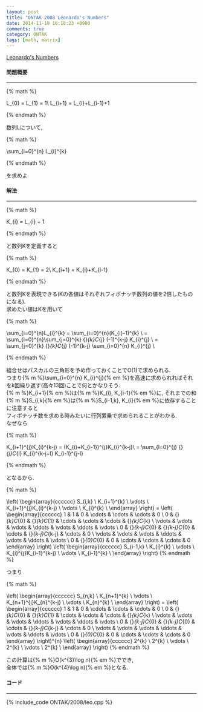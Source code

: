 ```yaml
---
layout: post
title: "ONTAK 2008 Leonardo's Numbers"
date: 2014-11-19 16:18:23 +0900
comments: true
category: ONTAK
tags: [math, matrix]
---
```


[Leonardo's Numbers](http://main.edu.pl/en/archive/ontak/2008/leo)

#### 問題概要

****

{% math %}

L_{0} = L_{1} = 1\\
L_{i+1} = L_{i}+L_{i-1}+1

{% endmath %}

数列Lについて, 

{% math %}

\sum_{i=0}^{n} L_{i}^{k}

{% endmath %}

を求めよ

#### 解法

****

{% math %}

K_{i} = L_{i} + 1

{% endmath %}

と数列Kを定義すると

{% math %}

K_{0} = K_{1} = 2\\
K_{i+1} = K_{i}+K_{i-1}

{% endmath %}

と数列Kを表現できる(Kの各値はそれぞれフィボナッチ数列の値を2倍したものになる).  
求めたい値はKを用いて

{% math %}

\sum_{i=0}^{n}L_{i}^{k} = \sum_{i=0}^{n}(K_{i}-1)^{k} \\
 = \sum_{i=0}^{n}\sum_{j=0}^{k} {}_{k}C_{j} (-1)^{k-j} K_{i}^{j} \\
 = \sum_{j=0}^{k} {}_{k}C_{j} (-1)^{k-j} \sum_{i=0}^{n} K_{i}^{j} \\

{% endmath %}

組合せはパスカルの三角形を予め作っておくことでO(1)で求められる.  
つまり{% m %}\sum_{i=0}^{n} K_{i}^{j}{% em %}を高速に求められればそれをk回繰り返す(高々13回)ことで何とかなりそう.  
{% m %}K_{i+1}{% em %}は{% m %}K_{i}, K_{i-1}{% em %}に, それまでの和{% m %}S_{i,k}{% em %}は{% m %}S_{i-1,k}, K_{i}{% em %}に依存することに注意すると  
フィボナッチ数を求める時みたいに行列累乗で求められることがわかる.  
なぜなら

{% math %}

K_{i+1}^{j}K_{i}^{k-j} = (K_{i}+K_{i-1})^{j}K_{i}^{k-j}\\
 = \sum_{l=0}^{j} {}_{j}C_{l} K_{i}^{k-j+l} K_{i-1}^{j-l}

{% endmath %}

となるから.  


{% math %}

\left(
\begin{array}{cccccc}
        S_{i,k} \\
        K_{i+1}^{k} \\
        \vdots \\
        K_{i+1}^{j}K_{i}^{k-j} \\
        \vdots \\
        K_{i}^{k} \\
\end{array}
\right) = \left(
\begin{array}{cccccc}
        1 & 1 & 0 & \cdots & \cdots & \cdots & 0 \\
        0 & {}_{k}C_{0} & {}_{k}C_{1} & \cdots & \cdots & \cdots & {}_{k}C_{k} \\
        \vdots & \vdots & \vdots & \ddots & \vdots & \ddots & \vdots \\
        0 & {}_{k-j}C_{0} & {}_{k-j}C_{0} & \cdots & {}_{k-j}C_{k-j} & \cdots & 0 \\
        \vdots & \vdots & \vdots & \ddots & \vdots & \ddots & \vdots \\
        0 & {}_{0}C_{0} & 0 & \cdots & \cdots & \cdots & 0
\end{array}
\right) \left(
\begin{array}{cccccc}
        S_{i-1,k} \\
        K_{i}^{k} \\
        \vdots \\
        K_{i}^{j}K_{i-1}^{k-j} \\
        \vdots \\
        K_{i-1}^{k} \\
\end{array}
\right)
{% endmath %}

つまり

{% math %}

\left(
\begin{array}{cccccc}
        S_{n,k} \\
        K_{n+1}^{k} \\
        \vdots \\
        K_{n+1}^{j}K_{n}^{k-j} \\
        \vdots \\
        K_{n}^{k} \\
\end{array}
\right) = \left(
\begin{array}{cccccc}
        1 & 1 & 0 & \cdots & \cdots & \cdots & 0 \\
        0 & {}_{k}C_{0} & {}_{k}C_{1} & \cdots & \cdots & \cdots & {}_{k}C_{k} \\
        \vdots & \vdots & \vdots & \ddots & \vdots & \ddots & \vdots \\
        0 & {}_{k-j}C_{0} & {}_{k-j}C_{0} & \cdots & {}_{k-j}C_{k-j} & \cdots & 0 \\
        \vdots & \vdots & \vdots & \ddots & \vdots & \ddots & \vdots \\
        0 & {}_{0}C_{0} & 0 & \cdots & \cdots & \cdots & 0
\end{array}
\right)^{n} \left(
\begin{array}{cccccc}
        2^{k} \\
        2^{k} \\
        \vdots \\
        2^{k} \\
        \vdots \\
        2^{k} \\
\end{array}
\right)
{% endmath %}

この計算は{% m %}O(k^{3}\log n){% em %}ででき,  
全体では{% m %}O(k^{4}\log n){% em %}となる.

#### コード

****

{% include_code ONTAK/2008/leo.cpp %}
